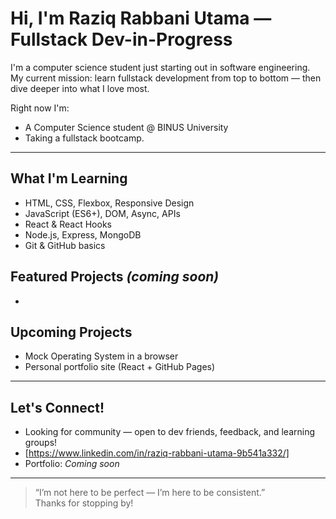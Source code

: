 # Hi, I'm Raziq Rabbani Utama — Fullstack Dev-in-Progress

I'm a computer science student just starting out in software engineering.  
My current mission: learn fullstack development from top to bottom — then dive deeper into what I love most.

Right now I'm:
- A Computer Science student @ BINUS University  
- Taking a fullstack bootcamp.

---

## What I'm Learning
- HTML, CSS, Flexbox, Responsive Design
- JavaScript (ES6+), DOM, Async, APIs
- React & React Hooks
- Node.js, Express, MongoDB
- Git & GitHub basics


## Featured Projects *(coming soon)*
-


## Upcoming Projects
- Mock Operating System in a browser
- Personal portfolio site (React + GitHub Pages)

---

## Let's Connect!
- Looking for community — open to dev friends, feedback, and learning groups!
- [https://www.linkedin.com/in/raziq-rabbani-utama-9b541a332/]
- Portfolio: *Coming soon*

---

> “I’m not here to be perfect — I’m here to be consistent.”  
> Thanks for stopping by!

